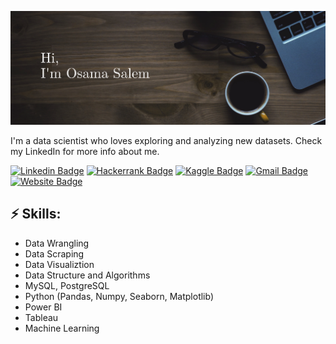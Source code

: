 ![Header image](https://raw.githubusercontent.com/OsamaSalem94/OsamaSalem94/main/assets/GitHub_profile_header.jpg)
<!-- You can create your own header images using Canva, it has a lot of templates. If you do, use the following link https://www.canva.com/join/celeriac-tread-jellyfish -->
I'm a data scientist who loves exploring and analyzing new datasets. Check my LinkedIn for more info about me.




[![Linkedin Badge](https://img.shields.io/badge/-Osama_Salem_Elsawalhi-blue?style=flat-square&logo=Linkedin&logoColor=white&link=https://www.linkedin.com/in/osama-salem-elsawalhi/)](https://www.linkedin.com/in/osama-salem-elsawalhi/)
[![Hackerrank Badge](https://img.shields.io/badge/-Osama_Salem-2DC161?style=flat-square&logo=Hackerrank&logoColor=white&link=https://www.hackerrank.com/Osama_Salem)](https://www.hackerrank.com/Osama_Salem)
[![Kaggle Badge](https://img.shields.io/badge/-Osama_Elsawalhi-20BEFF?style=flat-square&logo=Kaggle&logoColor=white&link=https://www.kaggle.com/osamaelsawalhi)](https://www.kaggle.com/osamaelsawalhi)
[![Gmail Badge](https://img.shields.io/badge/-eng.osama.94@gmail.com-d14836?style=flat-square&logo=Gmail&logoColor=white&link=mailto:eng.osama.94@gmail.com)](mailto:eng.osama.94@gmail.com)
[![Website Badge](https://img.shields.io/badge/-osamasalem94.github.io/-e34f26?style=flat-square&logo=HTML5&logoColor=white&link=https://osamasalem94.github.io/)](https://osamasalem94.github.io/)
## ⚡ Skills:
- Data Wrangling
- Data Scraping
- Data Visualiztion
- Data Structure and Algorithms
- MySQL, PostgreSQL
- Python (Pandas, Numpy, Seaborn, Matplotlib)
- Power BI
- Tableau
- Machine Learning
